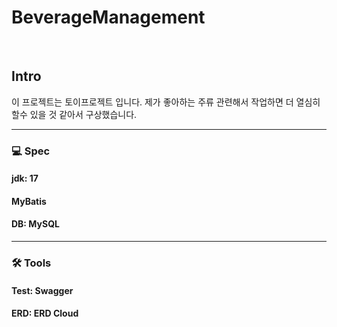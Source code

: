 # BeverageManagement
<br>

## Intro
이 프로젝트는 토이프로젝트 입니다.
제가 좋아하는 주류 관련해서 작업하면 더 열심히 할수 있을 것 같아서 구상했습니다.
<br>
<hr>

### :computer: Spec
#### jdk: 17
#### MyBatis
#### DB: MySQL

<hr>

### 🛠 Tools
#### Test: Swagger
#### ERD: ERD Cloud
